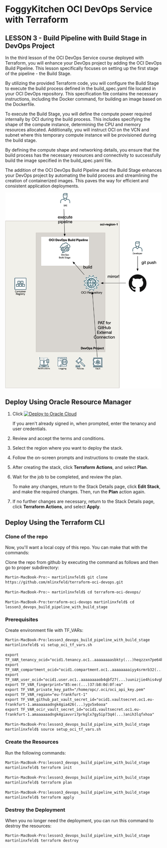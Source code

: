 # FoggyKitchen OCI DevOps Service with Terraform 

## LESSON 3 - Build Pipeline with Build Stage in DevOps Project

In the third lesson of the OCI DevOps Service course deployed with Terraform, you will enhance your DevOps project by adding the OCI DevOps Build Pipeline. This lesson specifically focuses on setting up the first stage of the pipeline - the Build Stage.

By utilizing the provided Terraform code, you will configure the Build Stage to execute the build process defined in the build_spec.yaml file located in your OCI DevOps repository. This specification file contains the necessary instructions, including the Docker command, for building an image based on the Dockerfile.

To execute the Build Stage, you will define the compute power required internally by OCI during the build process. This includes specifying the shape of the compute instance, determining the CPU and memory resources allocated. Additionally, you will instruct OCI on the VCN and subnet where this temporary compute instance will be provisioned during the build stage.

By defining the compute shape and networking details, you ensure that the build process has the necessary resources and connectivity to successfully build the image specified in the build_spec.yaml file.

The addition of the OCI DevOps Build Pipeline and the Build Stage enhances your DevOps project by automating the build process and streamlining the creation of containerized images. This paves the way for efficient and consistent application deployments.

![](terraform-oci-devops-lesson3.png)

## Deploy Using Oracle Resource Manager

1. Click [![Deploy to Oracle Cloud](https://oci-resourcemanager-plugin.plugins.oci.oraclecloud.com/latest/deploy-to-oracle-cloud.svg)](https://cloud.oracle.com/resourcemanager/stacks/create?region=home&zipUrl=https://github.com/mlinxfeld/terraform-oci-devops/releases/latest/download/terraform-oci-devops-lesson3.zip)

    If you aren't already signed in, when prompted, enter the tenancy and user credentials.

2. Review and accept the terms and conditions.

3. Select the region where you want to deploy the stack.

4. Follow the on-screen prompts and instructions to create the stack.

5. After creating the stack, click **Terraform Actions**, and select **Plan**.

6. Wait for the job to be completed, and review the plan.

    To make any changes, return to the Stack Details page, click **Edit Stack**, and make the required changes. Then, run the **Plan** action again.

7. If no further changes are necessary, return to the Stack Details page, click **Terraform Actions**, and select **Apply**. 

## Deploy Using the Terraform CLI

### Clone of the repo
Now, you'll want a local copy of this repo. You can make that with the commands:

Clone the repo from github by executing the command as follows and then go to proper subdirectory:

```
Martin-MacBook-Pro:~ martinlinxfeld$ git clone https://github.com/mlinxfeld/terraform-oci-devops.git

Martin-MacBook-Pro:~ martinlinxfeld$ cd terraform-oci-devops/

Martin-MacBook-Pro:terraform-oci-devops martinlinxfeld$ cd lesson3_devops_build_pipeline_with_build_stage

```

### Prerequisites
Create environment file with TF_VARs:

```
Martin-MacBook-Pro:lesson3_devops_build_pipeline_with_build_stage martinlinxfeld$ vi setup_oci_tf_vars.sh

export TF_VAR_tenancy_ocid="ocid1.tenancy.oc1..aaaaaaaasbkty(...)heqzzxn7pe64ksbia"
export TF_VAR_compartment_ocid="ocid1.compartment.oc1..aaaaaaaaiyy4srmrb32(...)ytywiucgbcp5ext6e4ahjewa"
export TF_VAR_user_ocid="ocid1.user.oc1..aaaaaaaaob4qbf27(...)uunizjie4his4vgh3jx5jxa"
export TF_VAR_fingerprint="85:ee:(...)37:b8:0d:0f:ea"
export TF_VAR_private_key_path="/home/opc/.oci/oci_api_key.pem"
export TF_VAR_region="eu-frankfurt-1"
export TF_VAR_github_pat_vault_secret_id="ocid1.vaultsecret.oc1.eu-frankfurt-1.amaaaaaadngk4gia426(...)ygv5x6ooa"
export TF_VAR_ocir_vault_secret_id="ocid1.vaultsecret.oc1.eu-frankfurt-1.amaaaaaadngk4giavvri7prkglx7gy5ip73q4(...)anih3lqfxhoa"

Martin-MacBook-Pro:lesson3_devops_build_pipeline_with_build_stage martinlinxfeld$ source setup_oci_tf_vars.sh
```

### Create the Resources
Run the following commands:

```
Martin-MacBook-Pro:lesson3_devops_build_pipeline_with_build_stage martinlinxfeld$ terraform init
    
Martin-MacBook-Pro:lesson3_devops_build_pipeline_with_build_stage martinlinxfeld$ terraform plan

Martin-MacBook-Pro:lesson3_devops_build_pipeline_with_build_stage martinlinxfeld$ terraform apply
```

### Destroy the Deployment
When you no longer need the deployment, you can run this command to destroy the resources:

```
Martin-MacBook-Pro:lesson3_devops_build_pipeline_with_build_stage martinlinxfeld$ terraform destroy
```

